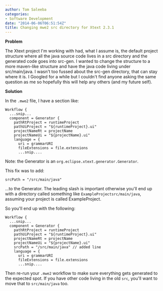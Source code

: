 ```yaml
---
author: Tom Saleeba
categories:
- Software Development
date: "2014-06-06T06:51:54Z"
title: Changing mwe2 src directory for Xtext 2.3.1
---
```

**Problem**

The Xtext project I'm working with had, what I assume is, the default project structure where all the java source code lives in a src directory and the generated code goes into src-gen. I wanted to change the structure to a more maven-like structure and have the java code living under src/main/java. I wasn't too fussed about the src-gen directory, that can stay where it is. I Googled for a while but I couldn't find anyone asking the same question as me so hopefully this will help any others (and my future self).

**Solution**

In the `.mwe2` file, I have a section like:
```
Workflow {
  ...snip...
  component = Generator {
    pathRtProject = runtimeProject
    pathUiProject = "${runtimeProject}.ui"
    projectNameRt = projectName
    projectNameUi = "${projectName}.ui"
    language = {
      uri = grammarURI
      fileExtensions = file.extensions
      ...snip....
```
Note: the Generator is an `org.eclipse.xtext.generator.Generator`.

This fix was to add:
```
srcPath = "/src/main/java"
```

...to the Generator. The leading slash is important otherwise you'll end up with a directory called something like `ExampleProjectsrc/main/java`, assuming your project is called ExampleProject.

So you'll end up with the following:
```
Workflow {
  ...snip...
  component = Generator {
    pathRtProject = runtimeProject
    pathUiProject = "${runtimeProject}.ui"
    projectNameRt = projectName
    projectNameUi = "${projectName}.ui"
    srcPath = "/src/main/java" // added line
    language = {
      uri = grammarURI
      fileExtensions = file.extensions
      ...snip....
```

Then re-run your `.mwe2` workflow to make sure everything gets generated to the expected spot. If you have other code living in the old `src`, you'll want to move that to `src/main/java` too.
